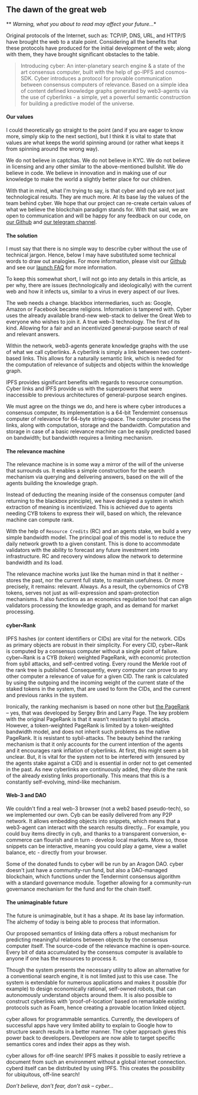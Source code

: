 ## The dawn of the great web

** *Warning, what you about to read may affect your future…**

Original protocols of the Internet, such as: TCP/IP, DNS, URL, and HTTP/S have brought the web to a stale point. Considering all the benefits that these protocols have produced for the initial development of the web; along with them, they have brought significant obstacles to the table.

> Introducing cyber: An inter-planetary search engine & a state of the art consensus computer, built with the help of go-IPFS and cosmos-SDK. Cyber introduces a protocol for provable communication between consensus computers of relevance. Based on a simple idea of content defined knowledge graphs generated by web3-agents via the use of cyberlinks - a simple, yet a powerful semantic construction for building a predictive model of the universe.

#### Our values
I could theoretically go straight to the point (and if you are eager to know more, simply skip to the next section), but I think it is vital to state that values are what keeps the world spinning around (or rather what keeps it from spinning around the wrong way).

We do not believe in captchas. We do not believe in KYC. We do not believe in licensing and any other similar to the above-mentioned bullshit. We do believe in code. We believe in innovation and in making use of our knowledge to make the world a slightly better place for our children.

With that in mind, what I'm trying to say, is that cyber and cyb are not just technological results. They are much more. At its base lay the values of the team behind cyber. We hope that our project can re-create certain values of what we believe the blockchain paradigm stands for. With that said, we are open to communication and will be happy for any feedback on our code, on [our Github](https://github.com/cybercongress) and [our telegram channel](https://t.me/fuckgoogle).

#### The solution
I must say that there is no simple way to describe cyber without the use of technical jargon. Hence, below I may have substituted some technical words to draw out analogies. For more information, please visit our [Github](https://github.com/cybercongress) and see our [launch FAQ](https://github.com/cybercongress/launch-kit/blob/0.1.0/Launch%20FAQ.md) for more information.

To keep this somewhat short, I will not go into any details in this article, as per why, there are issues (technologically and ideologically) with the current web and how it infects us, similar to a virus in every aspect of our lives.

The web needs a change. blackbox intermediaries, such as: Google, Amazon or Facebook became religions. Information is tampered with. Cyber uses the already available brand-new web-stack to deliver the Great Web to everyone who wishes to join it. A true web-3 technology. The first of its kind. Allowing for a fair and an incentivized general-purpose search of real and relevant answers.

Within the network, web3-agents generate knowledge graphs with the use of what we call cyberlinks. A cyberlink is simply a link between two content-based links. This allows for a naturally semantic link, which is needed for the computation of relevance of subjects and objects within the knowledge graph.

IPFS provides significant benefits with regards to resource consumption. Cyber links and IPFS provide us with the superpowers that were inaccessible to previous architectures of general-purpose search engines.

We must agree on the things we do, and here is where cyber introduces a consensus computer, its implementation is a 64-bit Tendermint consensus computer of relevance for 64-byte string-space. The computer process the links, along with computation, storage and the bandwidth. Computation and storage in case of a basic relevance machine can be easily predicted based on bandwidth; but bandwidth requires a limiting mechanism.

#### The relevance machine
The relevance machine is in some way a mirror of the will of the universe that surrounds us. It enables a simple construction for the search mechanism via querying and delivering answers, based on the will of the agents building the knowledge graph.

Instead of deducting the meaning inside of the consensus computer (and returning to the blackbox principle), we have designed a system in which extraction of meaning is incentivized. This is achieved due to agents needing CYB tokens to express their will, based on which, the relevance machine can compute rank.

With the help of `Resource Credits` (RC) and an agents stake, we build a very simple bandwidth model. The principal goal of this model is to reduce the daily network growth to a given constant. This is done to accommodate validators with the ability to forecast any future investment into infrastructure. RC and recovery windows allow the network to determine bandwidth and its load.

The relevance machine works just like the human mind in that it neither - stores the past, nor the current full state, to maintain usefulness. Or more precisely, it remains: relevant. Always. As a result, the cybernomics of CYB tokens, serves not just as will-expression and spam-protection mechanisms. It also functions as an economics regulation tool that can align validators processing the knowledge graph, and as demand for market processing.

#### cyber•Rank
IPFS hashes (or content identifiers or CIDs) are vital for the network. CIDs as primary objects are robust in their simplicity. For every CID, cyber~Rank is computed by a consensus computer without a single point of failure. cyber~Rank is a CYB (token) weighted PageRank, with economic protection from sybil attacks, and self-centred voting. Every round the Merkle root of the rank tree is published. Consequently, every computer can prove to any other computer a relevance of value for a given CID. The rank is calculated by using the outgoing and the incoming weight of the current state of the staked tokens in the system, that are used to form the CIDs, and the current and previous ranks in the system.

Ironically, the ranking mechanism is based on none other but [the PageRank](http://ilpubs.stanford.edu:8090/422/1/1999-66.pdf) – yes, that was developed by Sergey Brin and Larry Page. The key problem with the original PageRank is that it wasn’t resistant to sybil attacks. However, a token-weighted PageRank is limited by a token-weighted bandwidth model, and does not inherit such problems as the native PageRank. It is resistant to sybil-attacks. The beauty behind the ranking mechanism is that it only accounts for the current intention of the agents and it encourages rank inflation of cyberlinks. At first, this might seem a bit unclear. But, it is vital for the system not to be interfered with (ensured by the agents stake against a CID) and is essential in order not to get cemented in the past. As new cyberlinks are continuously added, they dilute the rank of the already existing links proportionally. This means that this is a constantly self-evolving, mind-like mechanism.

#### Web-3 and DAO
We couldn't find a real web-3 browser (not a web2 based pseudo-tech), so we implemented our own. Cyb can be easily delivered from any P2P network. It allows embedding objects into snippets, which means that a web3-agent can interact with the search results directly… For example, you could buy items directly in cyb, and thanks to a transparent conversion, e-commerce can flourish and in turn - develop local markets. More so, those snippets can be interactive, meaning you could play a game, view a wallet balance, etc - directly from your browser.

Some of the donated funds to cyber will be run by an Aragon DAO. cyber doesn't just have a community-run fund, but also a DAO-managed blockchain, which functions under the Tendermint consensus algorithm with a standard governance module. Together allowing for a community-run governance mechanism for the fund and for the chain itself.

#### The unimaginable future
The future is unimaginable, but it has a shape. At its base lay information. The alchemy of today is being able to process that information.

Our proposed semantics of linking data offers a robust mechanism for predicting meaningful relations between objects by the consensus computer itself. The source-code of the relevance machine is open-source. Every bit of data accumulated by the consensus computer is available to anyone if one has the resources to process it.

Though the system presents the necessary utility to allow an alternative for a conventional search engine, it is not limited just to this use case. The system is extendable for numerous applications and makes it possible (for example) to design economically rational, self-owned robots, that can autonomously understand objects around them. It is also possible to construct cyberlinks with ’proof-of-location’ based on remarkable existing protocols such as Foam, hence creating a provable location linked object.

cyber allows for programmable semantics. Currently, the developers of successful apps have very limited ability to explain to Google how to structure search results in a better manner. The cyber approach gives this power back to developers. Developers are now able to target specific semantics cores and index their apps as they wish.

cyber allows for off-line search! IPFS makes it possible to easily retrieve a document from such an environment without a global internet connection. cyberd itself can be distributed by using IPFS. This creates the possibility for ubiquitous, off-line search!

*Don’t believe, don’t fear, don’t ask – cyber...*




